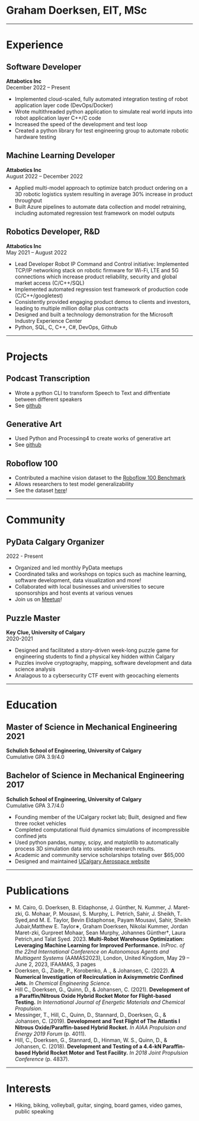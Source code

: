 # Graham Doerksen, EIT, MSc

---
# Experience

## Software Developer
**Attabotics Inc**  
December 2022 – Present 

- Implemented cloud-scaled, fully automated integration testing of robot application layer code (DevOps/Docker)
- Wrote multithreaded python application to simulate real world inputs into robot application layer C++/C code 
- Increased the speed of the development and test loop
- Created a python library for test engineering group to automate robotic hardware testing 

## Machine Learning Developer 
**Attabotics Inc**  
August 2022 – December 2022 

- Applied multi-model approach to optimize batch product ordering on a 3D robotic logistics system resulting in average 30% increase in product throughput
- Built Azure pipelines to automate data collection and model retraining, including automated regression test framework on model outputs

## Robotics Developer, R&D 
**Attabotics Inc**  
May 2021 – August 2022 

- Lead Developer Robot IP Command and Control initiative: Implemented TCP/IP networking stack on robotic firmware for Wi-Fi, LTE and 5G connections which increase product reliability, security and global market access (C/C++/SQL)
- Implemented automated regression test framework of production code (C/C++/googletest)
- Consistently provided engaging product demos to clients and investors, leading to multiple million dollar plus contracts
- Designed and built a technology demonstration for the Microsoft Industry Experience Center
- Python, SQL, C, C++, C#, DevOps, Github

---

# Projects

## Podcast Transcription

- Wrote a python CLI to transform Speech to Text and diffrentiate between different speakers
- See [github](https://github.com/gdoerksen/PodcastTranscription)

## Generative Art

- Used Python and Processing4 to create works of generative art 
- See [github](https://github.com/gdoerksen/GenArt)

## Roboflow 100

- Contributed a machine vision dataset to the [Roboflow 100 Benchmark](https://www.rf100.org/)
- Allows researchers to test model generalizability
- See the dataset [here](https://universe.roboflow.com/roboflow-100/halo-infinite-angel-videogame)!

---

# Community

## PyData Calgary Organizer
2022 - Present

-  Organized and led monthly PyData meetups
- Coordinated talks and workshops on topics such as machine learning, software development, data visualization and more! 
- Collaborated with local businesses and universities to secure sponsorships and host events at various venues
- Join us on [Meetup](https://www.meetup.com/pydata-calgary/)!

## Puzzle Master
**Key Clue, University of Calgary**  
2020-2021

- Designed and facilitated a story-driven week-long puzzle game for engineering students to find a physical key hidden within Calgary
- Puzzles involve cryptography, mapping, software development and data science analysis
- Analagous to a cybersecurity CTF event with geocaching elements

---
# Education

## Master of Science in Mechanical Engineering 2021  
**Schulich School of Engineering, University of Calgary**  
Cumulative GPA 3.9/4.0

## Bachelor of Science in Mechanical Engineering 2017
**Schulich School of Engineering, University of Calgary**  
Cumulative GPA 3.7/4.0
- Founding member of the UCalgary rocket lab; Built, designed and flew three rocket vehicles 
- Completed computational fluid dynamics simulations of incompressible confined jets
- Used python pandas, numpy, scipy, and matplotlib to automatically process 3D simulation data into useable research results.
- Academic and community service scholarships totaling over $65,000
- Designed and maintained [UCalgary Aerospace website](https://www.ucalgary.ca/aerospace/home)

---

# Publications
- M. Cairo, G. Doerksen, B. Eldaphonse, J. Günther, N. Kummer, J. Maret-zki, G. Mohaar, P. Mousavi, S. Murphy, L. Petrich, Sahir, J. Sheikh, T. Syed,and M. E. Taylor, Bevin Eldaphonse, Payam Mousavi, Sahir, Sheikh Jubair,Matthew E. Taylor∗, Graham Doerksen, Nikolai Kummer, Jordan Maret-zki, Gurpreet Mohaar, Sean Murphy, Johannes Günther†, Laura Petrich,and Talat Syed. 2023. **Multi-Robot Warehouse Optimization: Leveraging Machine Learning for Improved Performance.** *InProc. of the 22nd International Conference on Autonomous Agents and Multiagent Systems* (AAMAS2023), London, United Kingdom, May 29 – June 2, 2023, IFAAMAS, 3 pages
- Doerksen, G., Ziade, P., Korobenko, A ., & Johansen, C. (2022). **A Numerical Investigation of Recirculation in Axisymmetric Confined Jets.** *In Chemical Engineering Science.*
- Hill C., Doerksen, G., Quinn, D., & Johansen, C. (2021). **Development of a Paraffin/Nitrous Oxide Hybrid Rocket Motor for Flight-based Testing.** *In International Journal of Energetic Materials and Chemical Propulsion.*
- Messinger, T., Hill, C., Quinn, D., Stannard, D., Doerksen, G., & Johansen, C. (2019). **Development and Test Flight of The Atlantis I Nitrous Oxide/Paraffin-based Hybrid Rocket.** *In AIAA Propulsion and Energy 2019 Forum* (p. 4011).
- Hill, C., Doerksen, G., Stannard, D., Hinman, W. S., Quinn, D., & Johansen, C. (2018). **Development and Testing of a 4.4-kN Paraffin-based Hybrid Rocket Motor and Test Facility.** *In 2018 Joint Propulsion Conference* (p. 4837).

---

# Interests

- Hiking, biking, volleyball, guitar, singing, board games, video games, public speaking